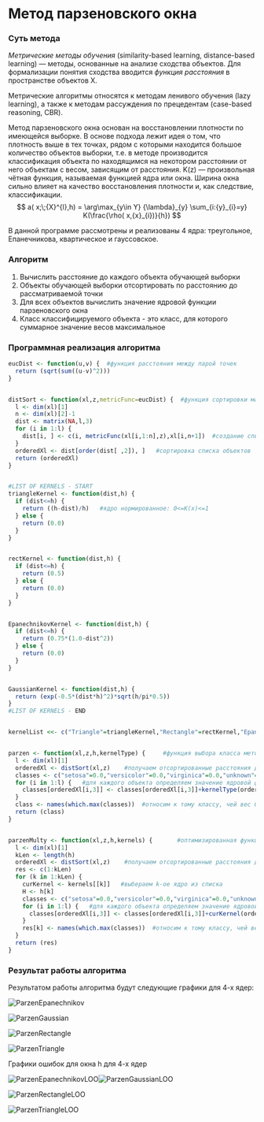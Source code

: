 # Метод парзеновского окна

### Суть метода

*Метрические методы обучения* (similarity-based learning, distance-based learning) — методы, основанные на анализе сходства объектов. Для формализации понятия сходства вводится *функция расстояния* в пространстве объектов X.

Метрические алгоритмы относятся к методам ленивого обучения (lazy learning), а также к методам рассуждения по прецедентам (case-based reasoning, CBR).

Метод парзеновского окна основан на восстановлении плотности по имеющейся выборке. В основе подхода лежит идея о том, что плотность выше в тех точках, рядом с которыми находится большое количество объектов выборки, т.е. в методе производится классификация объекта по находящимся на некотором расстоянии от него объектам с весом, зависящим от расстояния. K(z) — произвольная чётная функция, называемая функцией ядра или окна. Ширина окна сильно влияет на качество восстановления плотности и, как следствие, классификации.
$$
a( x;\;{X}^{l},h) = \arg\max_{y\in Y} {\lambda}_{y} \sum_{i:{y}_{i}=y} K(\frac{\rho( x,{x}_{i})}{h})
$$

В данной программе рассмотрены и реализованы 4 ядра: треугольное, Епанечникова, квартическое и гауссовское.

### Алгоритм

1. Вычислить расстояние до каждого объекта обучающей выборки
2. Объекты обучающей выборки отсортировать по расстоянию до рассматриваемой точки
3. Для всех объектов вычислить значение ядровой функции парзеновского окна
4. Класс классифицируемого объекта - это класс, для которого суммарное значение весов максимальное

### Программная реализация алгоритма

```R
eucDist <- function(u,v) {  #функция расстояния между парой точек
  return (sqrt(sum((u-v)^2)))
}


distSort <- function(xl,z,metricFunc=eucDist) {  #функция сортировки массива по расстоянию до z
  l <- dim(xl)[1]
  n <- dim(xl)[2]-1
  dist <- matrix(NA,l,3)
  for (i in 1:l) {
    dist[i, ] <- c(i, metricFunc(xl[i,1:n],z),xl[i,n+1])  #создание списка пар (номер объекта, расстояние до z)
  }
  orderedXl <- dist[order(dist[ ,2]), ]   #сортировка списка объектов
  return (orderedXl)
}


#LIST OF KERNELS - START
triangleKernel <- function(dist,h) {
  if (dist<=h) {
    return ((h-dist)/h)   #ядро нормированное: 0<=K(x)<=1
  } else {
    return (0.0)
  }
}


rectKernel <- function(dist,h) {
  if (dist<=h) {
    return (0.5)
  } else {
    return (0.0)
  }
}


EpanechnikovKernel <- function(dist,h) {
  if (dist<=h) {
    return (0.75*(1.0-dist^2))
  } else {
    return (0.0)
  }
}


GaussianKernel <- function(dist,h) {
  return (exp(-0.5*(dist*h)^2)*sqrt(h/pi*0.5))
}
#LIST OF KERNELS - END


kernelList <<- c("Triangle"=triangleKernel,"Rectangle"=rectKernel,"Epanechnikov"=EpanechnikovKernel,"Gaussian"=GaussianKernel)


parzen <- function(xl,z,h,kernelType) {		#функция выбора класса методом парзеновского окна
  l <- dim(xl)[1]
  orderedXl <- distSort(xl,z)    #получаем отсортированные расстояния до объектов
  classes <- c("setosa"=0.0,"versicolor"=0.0,"virginica"=0.0,"unknown"=1e-7)   #три класса и неопределённость
  for (i in 1:l) {   #для каждого объекта определяем значение ядровой функции и прибавляем к весу класса
    classes[orderedXl[i,3]] <- classes[orderedXl[i,3]]+kernelType(orderedXl[i,2],h)
  }
  class <- names(which.max(classes))  #относим к тому классу, чей вес больше
  return (class)
}


parzenMulty <- function(xl,z,h,kernels) {		#оптимизированная функция, считает точку сразу по всем ядрам
  l <- dim(xl)[1]
  kLen <- length(h)
  orderedXl <- distSort(xl,z)    #получаем отсортированные расстояния до объектов
  res <- c(1:kLen)
  for (k in 1:kLen) {
    curKernel <- kernels[[k]]   #выбераем k-ое ядро из списка
    H <- h[k]
    classes <- c("setosa"=0.0,"versicolor"=0.0,"virginica"=0.0,"unknown"=1e-7)   #три класса и неопределённость
    for (i in 1:l) {   #для каждого объекта определяем значение ядровой функции и прибавляем к весу класса
      classes[orderedXl[i,3]] <- classes[orderedXl[i,3]]+curKernel(orderedXl[i,2],H)
    }
    res[k] <- names(which.max(classes))  #относим к тому классу, чей вес больше
  }
  return (res)
}
```

### Результат работы алгоритма

Результатом работы алгоритма будут следующие графики для 4-х ядер:

![ParzenEpanechnikov](ParzenEpanechnikov.png)

![ParzenGaussian](ParzenGaussian.png)

![ParzenRectangle](ParzenRectangle.png)

![ParzenTriangle](ParzenTriangle.png)

Графики ошибок для окна h для 4-х ядер

![ParzenEpanechnikovLOO](ParzenEpanechnikovLOO.png)![ParzenGaussianLOO](ParzenGaussianLOO.png)

![ParzenRectangleLOO](ParzenRectangleLOO.png)

![ParzenTriangleLOO](ParzenTriangleLOO.png)